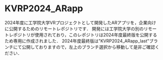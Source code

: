 ﻿# KVRP2024_ARapp
2024年度に工学院大学VRプロジェクトとして開発したARアプリを，企業向けに公開するためのリモートレポジトリです．
開発には工学院大学の別のリモートレポジトリが使用されており，このレポジトリは2024年度最終版を公開するため専用に作成されました．
2024年度最終版は"KVRP2024_ARapp_last"ブランチにて公開しておりますので，左上のブランチ選択から移動して是非ご確認ください．
